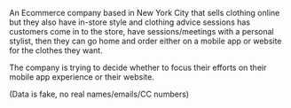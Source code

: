 An Ecommerce company based in New York City that sells clothing online but they also have in-store style and clothing advice sessions has customers come in to the store, have sessions/meetings with a personal stylist, then they can go home and order either on a mobile app or website for the clothes they want.

The company is trying to decide whether to focus their efforts on their mobile app experience or their website. 

(Data is fake, no real names/emails/CC numbers)
